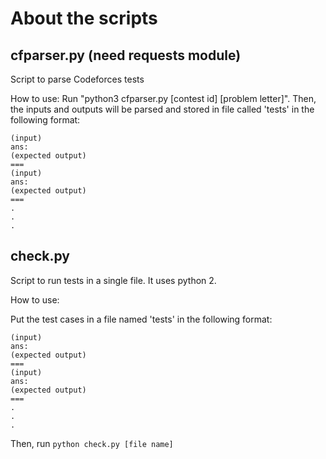 # About the scripts

## cfparser.py (need requests module)
Script to parse Codeforces tests

How to use: Run "python3 cfparser.py [contest id] [problem letter]". Then, the inputs and outputs will be parsed and stored in file called 'tests' in the following format:

```
(input)
ans:
(expected output)
===
(input)
ans:
(expected output)
===
.
.
.
```

## check.py
Script to run tests in a single file. It uses python 2.

How to use: 

Put the test cases in a file named 'tests' in the following format:

```
(input)
ans:
(expected output)
===
(input)
ans:
(expected output)
===
.
.
.
```

Then, run ```python check.py [file name]```
